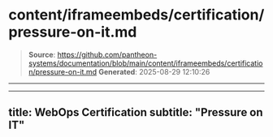 # content/iframeembeds/certification/pressure-on-it.md

> **Source**: https://github.com/pantheon-systems/documentation/blob/main/content/iframeembeds/certification/pressure-on-it.md
> **Generated**: 2025-08-29 12:10:26

---

---
title: WebOps Certification
subtitle: "Pressure on IT"
---

<Partial file="certification-guide/pressure-on-it.md" />
